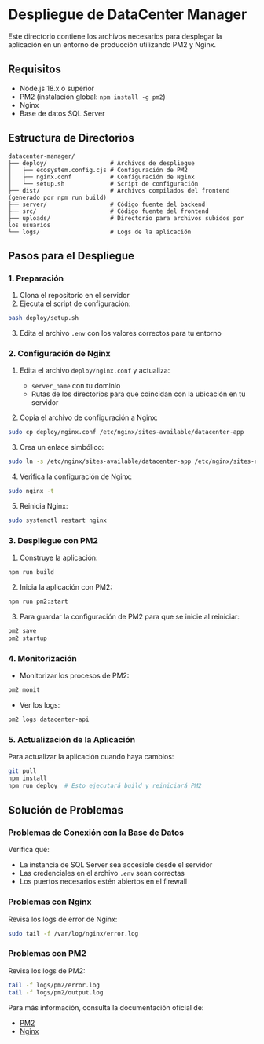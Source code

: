 # Despliegue de DataCenter Manager

Este directorio contiene los archivos necesarios para desplegar la aplicación en un entorno de producción utilizando PM2 y Nginx.

## Requisitos

- Node.js 18.x o superior
- PM2 (instalación global: `npm install -g pm2`)
- Nginx
- Base de datos SQL Server

## Estructura de Directorios

```
datacenter-manager/
├── deploy/                  # Archivos de despliegue
│   ├── ecosystem.config.cjs # Configuración de PM2
│   ├── nginx.conf           # Configuración de Nginx
│   └── setup.sh             # Script de configuración
├── dist/                    # Archivos compilados del frontend (generado por npm run build)
├── server/                  # Código fuente del backend
├── src/                     # Código fuente del frontend
├── uploads/                 # Directorio para archivos subidos por los usuarios
└── logs/                    # Logs de la aplicación
```

## Pasos para el Despliegue

### 1. Preparación

1. Clona el repositorio en el servidor
2. Ejecuta el script de configuración:

```bash
bash deploy/setup.sh
```

3. Edita el archivo `.env` con los valores correctos para tu entorno

### 2. Configuración de Nginx

1. Edita el archivo `deploy/nginx.conf` y actualiza:
   - `server_name` con tu dominio
   - Rutas de los directorios para que coincidan con la ubicación en tu servidor

2. Copia el archivo de configuración a Nginx:

```bash
sudo cp deploy/nginx.conf /etc/nginx/sites-available/datacenter-app
```

3. Crea un enlace simbólico:

```bash
sudo ln -s /etc/nginx/sites-available/datacenter-app /etc/nginx/sites-enabled/
```

4. Verifica la configuración de Nginx:

```bash
sudo nginx -t
```

5. Reinicia Nginx:

```bash
sudo systemctl restart nginx
```

### 3. Despliegue con PM2

1. Construye la aplicación:

```bash
npm run build
```

2. Inicia la aplicación con PM2:

```bash
npm run pm2:start
```

3. Para guardar la configuración de PM2 para que se inicie al reiniciar:

```bash
pm2 save
pm2 startup
```

### 4. Monitorización

- Monitorizar los procesos de PM2:

```bash
pm2 monit
```

- Ver los logs:

```bash
pm2 logs datacenter-api
```

### 5. Actualización de la Aplicación

Para actualizar la aplicación cuando haya cambios:

```bash
git pull
npm install
npm run deploy  # Esto ejecutará build y reiniciará PM2
```

## Solución de Problemas

### Problemas de Conexión con la Base de Datos

Verifica que:
- La instancia de SQL Server sea accesible desde el servidor
- Las credenciales en el archivo `.env` sean correctas
- Los puertos necesarios estén abiertos en el firewall

### Problemas con Nginx

Revisa los logs de error de Nginx:

```bash
sudo tail -f /var/log/nginx/error.log
```

### Problemas con PM2

Revisa los logs de PM2:

```bash
tail -f logs/pm2/error.log
tail -f logs/pm2/output.log
```

Para más información, consulta la documentación oficial de:
- [PM2](https://pm2.keymetrics.io/docs/usage/quick-start/)
- [Nginx](https://nginx.org/en/docs/)